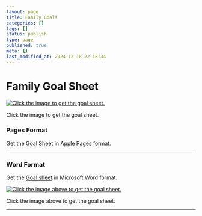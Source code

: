 ```yaml
---
layout: page
title: Family Goals
categories: []
tags: []
status: publish
type: page
published: true
meta: {}
last_modified_at: 2024-12-18 22:18:34
---
```

# Family Goal Sheet


  
    
[![Click the image to get the goal sheet.](/squarespace_images/content_v1_4fffa949e4b0b4590d67b4e7_1561420752193-EINNWRRBE4WI596J273H_1200x630bb.png_)](/s/Jones-Family-Monthly-Goals-Template.pages)
        
Click the image to get the goal sheet.
  


  



### Pages Format


Get the 
[Goal Sheet](/s/Jones-Family-Monthly-Goals-Template.pages) in Apple Pages format.


****


### Word Format


Get the 
[Goal sheet](/s/Jones-Family-Monthly-Goals-Template.docx) in Microsoft Word format.












































  

    
  
    
[![Click the image above to get the goal sheet.](/squarespace_images/content_v1_4fffa949e4b0b4590d67b4e7_1561420860935-3FMEFKMCIT16PX4HM36M_Word-icon.png_)](/s/Jones-Family-Monthly-Goals-Template.docx)
        

        
          
          
Click the image above to get the goal sheet.
  


  



****
